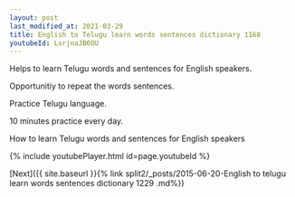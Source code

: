 ```yaml
---
layout: post
last_modified_at: 2021-03-29
title: English to Telugu learn words sentences dictionary 1168 
youtubeId: LxrjnaJB6OU
---
```

 
 
Helps to learn Telugu words and sentences for English speakers.

Opportunitiy to repeat the words sentences. 

Practice Telugu language. 
 
10 minutes practice every day. 
 
How to learn Telugu words and sentences for English speakers 
 
{% include youtubePlayer.html id=page.youtubeId %}
 
 
[Next]({{ site.baseurl }}{% link  split2/_posts/2015-06-20-English to telugu learn words sentences dictionary 1229 .md%})
 

